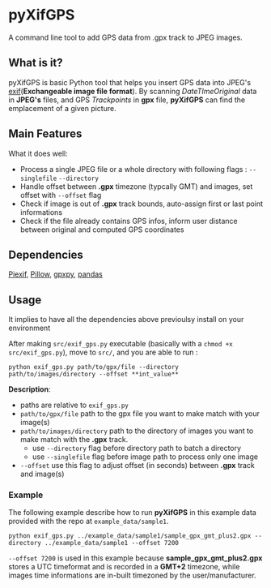 # pyXifGPS
A command line tool to add GPS data from .gpx track to JPEG images.

## What is it?
pyXifGPS is basic Python tool that helps you insert GPS data into JPEG's [exif](https://en.wikipedia.org/wiki/Exif)(**Exchangeable image file format**). By scanning *DateTImeOriginal* data in **JPEG's** files,  and GPS *Trackpoints* in **gpx** file, **pyXifGPS** can find the emplacement of a given picture.      

## Main Features
What it does well:
* Process a single JPEG file or a whole directory with following flags : `--singlefile` `--directory`
* Handle offset between **.gpx** timezone (typcally GMT) and images, set offset with `--offset` flag
* Check if image is out of **.gpx** track bounds, auto-assign first or last point informations
* Check if the file already contains GPS infos, inform user distance between original and computed GPS coordinates

## Dependencies
[Piexif](https://github.com/hMatoba/Piexif), [Pillow](https://github.com/python-pillow/Pillow), [gpxpy](https://github.com/tkrajina/gpxpy), [pandas](https://github.com/pandas-dev/pandas/)

## Usage
It implies to have all the dependencies above previoulsy install on your environment 

After making `src/exif_gps.py` executable (basically with a `chmod +x src/exif_gps.py`), move to `src/`, and you are able to run :

```
python exif_gps.py path/to/gpx/file --directory path/to/images/directory --offset **int_value**
``` 

**Description**:
* paths are relative to `exif_gps.py`
* `path/to/gpx/file` path to the gpx file you want to make match with your image(s)
* `path/to/images/directory` path to the directory of images you want to make match with the **.gpx** track.
    * use `--directory` flag before directory path to batch a directory
    * use `--singlefile` flag before image path to process only one image
* `--offset` use this flag to adjust offset (in seconds) between **.gpx** track and image(s)

### Example
The following example describe how to run **pyXifGPS** in this example data provided with the repo at `example_data/sample1`. 
```
python exif_gps.py ../example_data/sample1/sample_gpx_gmt_plus2.gpx --directory ../example_data/sample1 --offset 7200
```

`--offset 7200` is used in this example because **sample_gpx_gmt_plus2.gpx** stores a UTC timeformat and is recorded in a **GMT+2** timezone, while images time informations are in-built timezoned by the user/manufacturer.
  